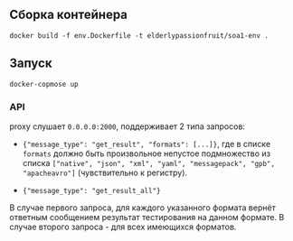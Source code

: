## Сборка контейнера

```docker build -f env.Dockerfile -t elderlypassionfruit/soa1-env .```

## Запуск

```docker-copmose up```

### API

proxy слушает ```0.0.0.0:2000```, поддерживает 2 типа запросов:

* ```{"message_type": "get_result", "formats": [...]}```, где в списке ```formats``` должно быть произвольное непустое подмножество из списка ```["native", "json", "xml", "yaml", "messagepack", "gpb", "apacheavro"]``` (чувствительно к регистру).

* ```{"message_type": "get_result_all"}```

В случае первого запроса, для каждого указанного формата вернёт ответным сообщением результат тестирования на данном формате. В случае второго запроса - для всех имеющихся форматов.
